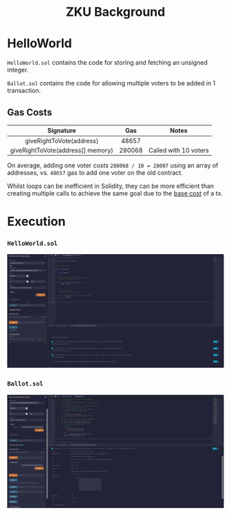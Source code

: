 <h1><center>ZKU Background</center></h1>

# HelloWorld
`HelloWorld.sol` contains the code for storing and fetching an unsigned integer.

`Ballot.sol` contains the code for allowing multiple voters to be added in 1 transaction.

## Gas Costs
| Signature | Gas | Notes |
| :-------: | :-: | :---: |
| giveRightToVote(address) | 48657 |  |
| giveRightToVote(address[] memory) | 280068 | Called with 10 voters |

On average, adding one voter costs `280068 / 10 = 28007` using an array of addresses, vs. `48657` gas to add one voter on the old contract. 

Whilst loops can be inefficient in Solidity, they can be more efficient than creating multiple calls to achieve the same goal due to the [base cost](https://ethereum-magicians.org/t/some-medium-term-dust-cleanup-ideas/6287#why-do-txs-cost-21000-gas-1) of a tx.

# Execution
### `HelloWorld.sol`
![helloWorldDeploy](images/helloWorldDeploy.PNG)
### `Ballot.sol`
![ballotMultipleVotersOneTx](images/ballotMultipleVotersOneTx.PNG)